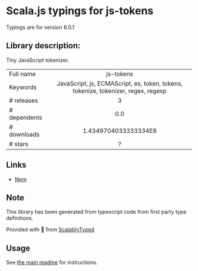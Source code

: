 
# Scala.js typings for js-tokens

Typings are for version 8.0.1

## Library description:
Tiny JavaScript tokenizer.

|                    |                 |
| ------------------ | :-------------: |
| Full name          | js-tokens |
| Keywords           | JavaScript, js, ECMAScript, es, token, tokens, tokenize, tokenizer, regex, regexp |
| # releases         | 3 |
| # dependents       | 0.0 |
| # downloads        | 1.4349704033333334E8 |
| # stars            | ? |

## Links
- [Npm](https://www.npmjs.com/package/js-tokens)
    


## Note
This library has been generated from typescript code from first party type definitions.

Provided with :purple_heart: from [ScalablyTyped](https://github.com/oyvindberg/ScalablyTyped)

## Usage
See [the main readme](../../readme.md) for instructions.


